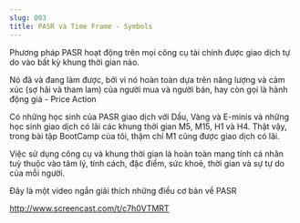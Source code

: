 ```yaml
---
slug: 003
title: PASR và Time Frame - Symbols
---
```


Phương pháp PASR hoạt động trên mọi công cụ tài chính được giao dịch tự do vào bất kỳ khung thời gian nào.

Nó đã và đang làm được, bởi vì nó hoàn toàn dựa trên năng lượng và cảm xúc (sợ hãi và tham lam) của người mua và người bán, hay còn gọi là hành động giá - Price Action

Có những học sinh của PASR giao dịch với Dầu, Vàng và E-minis và những học sinh giao dịch có lãi các khung thời gian M5, M15, H1 và H4. Thật vậy, trong bài tập BootCamp của tôi, thậm chí M1 cũng được giao dịch có lãi.

Việc sử dụng công cụ và khung thời gian là hoàn toàn mang tính cá nhân tuỳ thuộc vào tâm lý, tính cách, đặc điểm, sức khoẻ, thời gian và sự tự do của mỗi người.

Đây là một video ngắn giải thích những điều cơ bản về PASR

http://www.screencast.com/t/c7h0VTMRT
